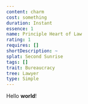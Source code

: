 ```yaml
---
content: charm
cost: something
duration: Instant
essence: 1
name: Principle Heart of Law
rating: 1
requires: []
shortDescription: ~
splat: Second Sunrise
tags: []
trait: Bureaucracy
tree: Lawyer
type: Simple
---
```


Hello **world**!
